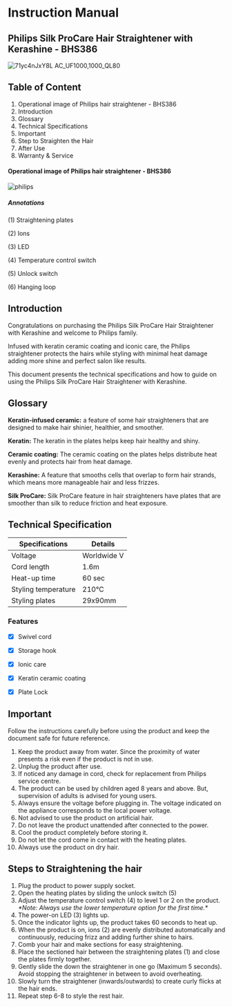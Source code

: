 # **Instruction Manual**
## **Philips Silk ProCare Hair Straightener with Kerashine - BHS386**

![71yc4nJxY8L _AC_UF1000,1000_QL80_](https://github.com/user-attachments/assets/1fac84b7-6014-424d-a66b-1ba1de79d35e)

## Table of Content
1.	Operational image of Philips hair straightener - BHS386
2.	Introduction
3.	Glossary
4.	Technical Specifications
5.	Important
6.	Step to Straighten the Hair
7.	After Use
8.	Warranty & Service

#### Operational image of Philips hair straightener - BHS386

![philips](https://github.com/user-attachments/assets/1c164348-cacb-4bfb-ab70-deba8fcded71)

##### Annotations

(1)	Straightening plates 

(2)	Ions

(3)	LED 

(4)	Temperature control switch 

(5)	Unlock switch 

(6)	Hanging loop

## **Introduction**

Congratulations on purchasing the Philips Silk ProCare Hair Straightener with Kerashine and welcome to Philips family. 

Infused with keratin ceramic coating and iconic care, the Philips straightener protects the hairs while styling with minimal heat damage adding more shine and perfect salon like results.  

This document presents the technical specifications and how to guide on using the Philips Silk ProCare Hair Straightener with Kerashine. 

## **Glossary**

**Keratin-infused ceramic:** a feature of some hair straighteners that are designed to make hair shinier, healthier, and smoother.

**Keratin:** The keratin in the plates helps keep hair healthy and shiny. 

**Ceramic coating:** The ceramic coating on the plates helps distribute heat evenly and protects hair from heat damage. 

**Kerashine:** A feature that smooths cells that overlap to form hair strands, which means more manageable hair and less frizzes. 

**Silk ProCare:** Silk ProCare feature in hair straighteners have plates that are smoother than silk to reduce friction and heat exposure. 

## **Technical Specification**

| Specifications | Details |
| ------- | ----------- |
| Voltage | Worldwide V |
| Cord length | 1.6m |
| Heat-up time | 60 sec |
| Styling temperature | 210°C |
| Styling plates | 29x90mm |


### **Features**

- [x] Swivel cord
- [x] Storage hook
- [x] Ionic care
- [x] Keratin ceramic coating
- [x] Plate Lock


## **Important**

Follow the instructions carefully before using the product and keep the document safe for future reference. 

1. Keep the product away from water. Since the proximity of water presents a risk even if the product is not in use. 
2. Unplug the product after use.
3. If noticed any damage in cord, check for replacement from Philips service centre.
4. The product can be used by children aged 8 years and above. But, supervision of adults is advised for young users.
5. Always ensure the voltage before plugging in. The voltage indicated on the appliance corresponds to the local power voltage.
6. Not advised to use the product on artificial hair.
7. Do not leave the product unattended after connected to the power.
8. Cool the product completely before storing it.
9. Do not let the cord come in contact with the heating plates. 
10.	Always use the product on dry hair.

## **Steps to Straightening the hair**

1. Plug the product to power supply socket.
2. Open the heating plates by sliding the unlock switch (5)
3. Adjust the temperature control switch (4) to level 1 or 2 on the product. 
   _*Note: Always use the lower temperature option for the first time._* 
4. The power-on LED (3) lights up. 
5. Once the indicator lights up, the product takes 60 seconds to heat up. 
6. When the product is on, ions (2) are evenly distributed automatically and continuously, reducing frizz and adding further shine to hairs.
7. Comb your hair and make sections for easy straightening.
8. Place the sectioned hair between the straightening plates (1) and close the plates firmly together. 
9. Gently slide the down the straightener in one go (Maximum 5 seconds). Avoid stopping the straightener in between to avoid overheating.
10. Slowly turn the straightener (inwards/outwards) to create curly flicks at the hair ends. 
11. Repeat step 6-8 to style the rest hair.

